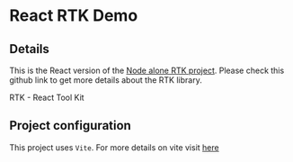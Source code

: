 # React RTK Demo

## Details

This is the React version of the [Node alone RTK project](https://github.com/hkvongit/node__redux-toolkit__demo). Please check this github link to get more details about the RTK library.

RTK - React Tool Kit

## Project configuration

This project uses `Vite`. For more details on vite visit [here](https://vitejs.dev/guide/)
